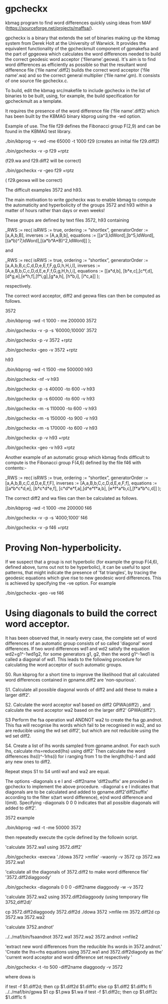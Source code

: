 # gpcheckx
kbmag program to find word differences quickly using ideas from MAF (https://sourceforge.net/projects/maffsa/).

gpcheckx is a binary that extends the set of binaries making up the kbmag system 
from Derek Holt at the University of Warwick. 
It provides the equivalent functionality of the gpcheckmult component
of gpmakefsa and the part of gpgeowa which calculates the word 
differences needed to build the correct geodesic word acceptor 
('filename'.geowa). It's aim is to find word differences as efficiently
as possible so that the resultant word difference file ('file name'.diff2) builds 
the correct word acceptor ('file name'.wa) and so
the correct general multiplier ('file name'.gm).
 It consists of one source file gpcheckx.c.

To build, edit the kbmag src/makefile to include
gpcheckx in the list of binaries to be built, using, for example,
the build specification for gpcheckmult as a template.  

 It requires the presence of the word difference file ('file name'.diff2)
which has been built by the KBMAG binary kbprog using 
the -wd option.

Example of use. The file f29 defines 
the Fibonacci group F(2,9) and can be
found in the KBMAG test library.

./bin/kbprog -v -wd -me 65000 -t 1000 f29
(creates an initial file f29.diff2)

./bin/gpcheckx -v -p f29 +rptz

(f29.wa and f29.diff2 will be correct)

./bin/gpcheckx -v -geo f29 +rptz

( f29.geowa will be correct)

The difficult examples 3572 and h93.

The main motivation to write gpcheckx was
to enable kbmag to compute the automaticity 
and hyperbolicity of the groups 3572 and h93 within a matter
of hours rather than days or even weeks!

These groups are defined by text files 3572, h93 containing

_RWS := rec(
  isRWS := true,
  ordering := “shortlex”,
  generatorOrder := [a,A,b,B],
  inverses := [A,a,B,b],
 equations := [[a^3,IdWord],[b^5,IdWord],[(a\*b)^7,IdWord],[(a\*b\*A\*B)^2,IdWord]]
);

and 

_RWS := rec(
  isRWS := true,
  ordering := “shortlex”,
  generatorOrder := [a,A,b,B,c,C,d,D,e,E,f,F,g,G,h,H,i,I],
  inverses := [A,a,B,b,C,c,D,d,E,e,F,f,G,g,H,h,I,i],
  equations := [[a\*d,b], [b\*e,c],[c\*f,d],[d\*g,e],[e\*h,f],[f\*i,g],[g\*a,h], 
[h\*b,i], [i\*c,a]]
);

respectively.

The correct word acceptor, diff2 and geowa files can
then be computed as follows.

3572

./bin/kbprog -wd -t 1000 - me 200000 3572

./bin/gpcheckx -v -p -s ‘60000;10000’ 3572

./bin/gpcheckx -p -v 3572 +rptz

./bin/gpcheckx -geo -v 3572 +rptz


h93

./bin/kbprog -wd -t 1500 -me 500000 h93

./bin/gpcheckx -nf  -v  h93

./bin/gpcheckx -p -s 40000  -to 600 -v  h93

./bin/gpcheckx -p -s 60000  -to 600 -v  h93

./bin/gpcheckx -m -s 110000  -to 600 -v  h93

./bin/gpcheckx -m -s 150000  -to 900 -v  h93

./bin/gpcheckx -m -s 170000  -to 600 -v  h93

./bin/gpcheckx -p  -v h93 +rptz

./bin/gpcheckx -geo -v h93 +rptz

Another example of an automatic group which kbmag 
finds difficult to compute is the Fibonacci group
F(4,6) defined by the file f46 with contents:-

_RWS := rec(
  isRWS := true,
  ordering := “shortlex”,
  generatorOrder := [a,A,b,B,c,C,d,D,e,E,f,F],
  inverses := [A,a,B,b,C,c,D,d,E,e,F,f],
  equations := 
[[a\*b\*c\*d,e], [b\*c\*d\*e,f],
 [c\*d\*e\*f,a],[d\*e\*f\*a,b],
 [e\*f\*a\*b,c],[f\*a\*b\*c,d]]
);

The correct diff2 and wa files can then be
calculated as follows.

./bin/kbprog -wd -t 1000 -me 200000 f46

./bin/gpcheckx -v -p -s ‘4000;1000’ f46

./bin/gpcheckx -v -p f46 +rptz

# Proving Non-hyperbolicity.

If we suspect that a group is not hyperbolic (for example the group
F(4,6), defined above, turns out not to be hyperbolic), it can be useful
to spot patterns, that might indicate the presence 
of 'fat triangles', by tracing the geodesic equations which give rise
to new geodesic word differences. This is
achieved by specifying the -ve option. For example

./bin/gpcheckx -geo -ve f46

# Using diagonals to build the correct word acceptor.  
It has been observed that, in nearly every case, the complete 
set of word differences of an automatic group consists of so called 'diagonal' word 
differences. If two word differences wd1 and wd2 satisfy 
the equation wd2=g1^-1wd1g2, for some generators g1, g2,
then the word g1^-1wd1 is called a diagonal of wd1. This leads 
to the following procedure for calculating the word acceptor
of such automatic groups.

S0. Run kbprog for a short time to improve the likelihood
that all calculated word differences contained in gpname.diff2
are 'non-spurious'. 

S1. Calculate all possible diagonal words of diff2 and 
add these to make a larger diff2'.

S2. Calculate the word acceptor wa1 based on diff2 GPWA(diff2) , 
and calculate the word acceptor wa2 based on the larger diff2'
GPWA(diff2').

S3 Perform the  fsa operation wa1 ANDNOT wa2 to create the 
fsa gp.andnot. This fsa will recognise lhs words which
fail to be recognised in wa2, and so are reducible using the wd set diff2', 
but which are not reducible using the wd set diff2.

S4. Create a list of  lhs words sampled from gpname.andnot.
For each such lhs, calculate rhs=reduced(lhs) using diff2' 
Then calculate the word differences lhs(i)^-1rhs(i) for i ranging from 1 to 
the length(lhs)-1 and add any new ones to diff2.

Repeat steps S1 to S4 until wa1 and wa2 are equal.

The options -diagonals s e l  and -diff2name 'diff2suffix' are 
provided in gpcheckx to implement the  above procedure. 
-diagonal s e l indicates that diagonals are to be calculated
and added to gpname.diff2'diff2suffix' according to the filter 
s(tart word difference), e(nd word difference and l(imit).
Specifying -diagonals 0 0 0 indicates that all possible diagonals will added to diff2'.

3572 example

./bin/kbprog -wd -t  -me 50000 3572

then repeatedly execute the cycle defined by the 
followin script.  

'calculate 3572.wa1 using 3572.diff2'

./bin/gpcheckx -execwa './dowa 3572 >mfile' -waonly  -v  3572
cp 3572.wa 3572.wa1

'calculate all the diagonals of 3572.diff2 to make word difference file' 
'3572.diff2diaggoody'

./bin/gpcheckx  -diagonals 0 0 0 -diff2name diaggoody -w  -v  3572

'calculate 3572.wa2 using 3572.diff2diaggoody (using temporary file 3752,diff2d)'

cp 3572.diff2diaggoody 3572.diff2d
./dowa 3572 >mfile
rm 3572.diff2d
cp 3572.wa 3572.wa2

'calculate 3752.andnot'   

../../maf/bin/fsaandnot 3572.wa1 3572.wa2 3572.andnot >mfile2

'extract new word differences from the reducible lhs words in 3572.andnot.' 
'Create the lhs=rhs equations using 3572.wa1 and 3572.diff2diagody as the' 
'current word acceptor and word difference set respectively '

./bin/gpcheckx -t -to 500 -diff2name diaggoody -v 3572

where dowa is

if test -f $1.diff2d; then
	cp $1.diff2d $1.diff1c
else
	cp $1.diff2 $1.diff1c
fi
../../maf/bin/gpwa $1
cp $1.pwa $1.wa
if test -f $1.diff2c; then
	cp $1.diff2c $1.diff1c
fi


